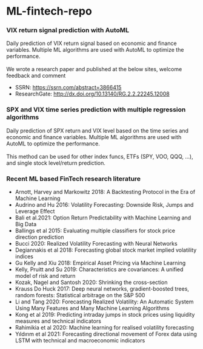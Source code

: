 # ML-fintech-repo

### VIX return signal prediction with AutoML

Daily prediction of VIX return signal based on economic and finance variables. Multiple ML algorithms are used with AutoML to optimize the performance. <br><br>
We wrote a research paper and published at the below sites, welcome feedback and comment <br>
- SSRN: https://ssrn.com/abstract=3866415
- ResearchGate: http://dx.doi.org/10.13140/RG.2.2.22245.12008  
 
### SPX and VIX time series prediction with multiple regression algorithms

Daily prediction of SPX return and VIX level based on the time series and economic and finance variables. Multiple ML algorithms are used with AutoML to optimize the performance. <br><br>
This method can be used for other index funcs, ETFs (SPY, VOO, QQQ, ...), and single stock level/return prediction. 

### Recent ML based FinTech research literature

- Arnott, Harvey and Markowitz 2018: A Backtesting Protocol in the Era of Machine Learning
- Audrino and Hu 2016: Volatility Forecasting: Downside Risk, Jumps and Leverage Effect
- Bali et al.2021: Option Return Predictability with Machine Learning and Big Data
- Ballings et al 2015: Evaluating multiple classifiers for stock price direction prediction
- Bucci 2020: Realized Volatility Forecasting with Neural Networks
- Degiannakis et al 2018: Forecasting global stock market implied volatility indices
- Gu Kelly and Xiu 2018: Empirical Asset Pricing via Machine Learning
- Kelly, Pruitt and Su 2019: Characteristics are covariances: A unified model of risk and return
- Kozak, Nagel and Santosh 2020: Shrinking the cross-section
- Krauss Do Huck 2017: Deep neural networks, gradient-boosted trees, random forests: Statistical arbitrage on the S&P 500
- Li and Tang 2020: Forecasting Realized Volatility: An Automatic System Using Many Features and Many Machine Learning Algorithms
- Kong et al 2019: Predicting intraday jumps in stock prices using liquidity measures and technical indicators
- Rahimikia et al 2020: Machine learning for realised volatility forecasting
- Yıldırım et al 2021: Forecasting directional movement of Forex data using LSTM with technical and macroeconomic indicators
